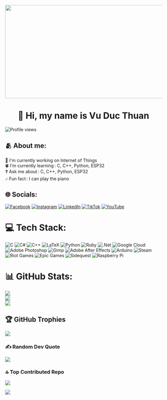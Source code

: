  <img src="https://i.pinimg.com/originals/b2/2a/a2/b22aa22b2f3f55b6468361158d52e2e7.gif"
       style="display:block;width:1400px;height:300px;" align="center">

<div id="toc">
  <ul align="center" style="list-style: none">
    <summary>
      <h1>
        👋 Hi, my name is Vu Duc Thuan
      </h1>
    </summary>
  </ul>
</div>

![Profile views](https://komarev.com/ghpvc/?username=thuanvd378&label=Profile%20views&color=0e75b6&style=flat)

## 🫂 About me:
💪 I'm currently working on Internet of Things  
🍀 I'm currently learning : C, C++, Python, ESP32  
❓ Ask me about : C, C++, Python, ESP32  
🎶 Fun fact : I can play the piano


## 🌐 Socials:
[![Facebook](https://img.shields.io/badge/Facebook-%231877F2.svg?logo=Facebook&logoColor=white)](https://facebook.com/DucThuanVu.kd)
[![Instagram](https://img.shields.io/badge/Instagram-%23E4405F.svg?logo=Instagram&logoColor=white)](https://instagram.com/ducthuan.dt)
[![LinkedIn](https://img.shields.io/badge/LinkedIn-%230077B5.svg?logo=linkedin&logoColor=white)](https://linkedin.com/in/dtv378)
[![TikTok](https://img.shields.io/badge/TikTok-%23000000.svg?logo=TikTok&logoColor=white)](https://tiktok.com/@thuanvu.dt)
[![YouTube](https://img.shields.io/badge/YouTube-%23FF0000.svg?logo=YouTube&logoColor=white)](https://youtube.com/@ducthuan378) 


# 💻 Tech Stack:
![C](https://img.shields.io/badge/c-%2300599C.svg?style=for-the-badge&logo=c&logoColor=white) ![C#](https://img.shields.io/badge/c%23-%23239120.svg?style=for-the-badge&logo=csharp&logoColor=white) ![C++](https://img.shields.io/badge/c++-%2300599C.svg?style=for-the-badge&logo=c%2B%2B&logoColor=white) ![LaTeX](https://img.shields.io/badge/latex-%23008080.svg?style=for-the-badge&logo=latex&logoColor=white) ![Python](https://img.shields.io/badge/python-3670A0?style=for-the-badge&logo=python&logoColor=ffdd54) ![Ruby](https://img.shields.io/badge/ruby-%23CC342D.svg?style=for-the-badge&logo=ruby&logoColor=white) ![.Net](https://img.shields.io/badge/.NET-5C2D91?style=for-the-badge&logo=.net&logoColor=white) ![Google Cloud](https://img.shields.io/badge/GoogleCloud-%234285F4.svg?style=for-the-badge&logo=google-cloud&logoColor=white) ![Adobe Photoshop](https://img.shields.io/badge/adobe%20photoshop-%2331A8FF.svg?style=for-the-badge&logo=adobe%20photoshop&logoColor=white) ![Gimp](https://img.shields.io/badge/Gimp-657D8B?style=for-the-badge&logo=gimp&logoColor=FFFFFF) ![Adobe After Effects](https://img.shields.io/badge/Adobe%20After%20Effects-9999FF.svg?style=for-the-badge&logo=Adobe%20After%20Effects&logoColor=white) ![Arduino](https://img.shields.io/badge/-Arduino-00979D?style=for-the-badge&logo=Arduino&logoColor=white) ![Steam](https://img.shields.io/badge/steam-%23000000.svg?style=for-the-badge&logo=steam&logoColor=white) ![Riot Games](https://img.shields.io/badge/riotgames-D32936.svg?style=for-the-badge&logo=riotgames&logoColor=white) ![Epic Games](https://img.shields.io/badge/epicgames-%23313131.svg?style=for-the-badge&logo=epicgames&logoColor=white) ![Sidequest](https://img.shields.io/badge/sidequest-%23101227.svg?style=for-the-badge&logo=sidequest&logoColor=white) ![Raspberry Pi](https://img.shields.io/badge/-Raspberry_Pi-C51A4A?style=for-the-badge&logo=Raspberry-Pi)


# 📊 GitHub Stats:
![](https://github-readme-stats.vercel.app/api?username=thuanvd378&theme=dark&hide_border=false&include_all_commits=false&count_private=false)<br/>
![](https://nirzak-streak-stats.vercel.app/?user=thuanvd378&theme=dark&hide_border=false)<br/>
![](https://github-readme-stats.vercel.app/api/top-langs/?username=thuanvd378&theme=dark&hide_border=false&include_all_commits=false&count_private=false&layout=compact)


## 🏆 GitHub Trophies
![](https://github-profile-trophy.vercel.app/?username=thuanvd378&theme=radical&no-frame=false&no-bg=true&margin-w=4)


### ✍️ Random Dev Quote
![](https://quotes-github-readme.vercel.app/api?type=horizontal&theme=radical)


### 🔝 Top Contributed Repo
![](https://github-contributor-stats.vercel.app/api?username=thuanvd378&limit=5&theme=dark&combine_all_yearly_contributions=true)


[![](https://visitcount.itsvg.in/api?id=thuanvd378&icon=0&color=0)](https://visitcount.itsvg.in)
